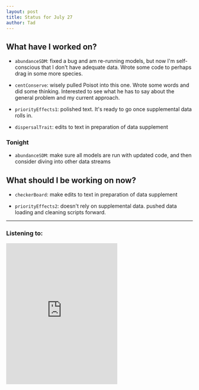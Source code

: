 ```yaml
---
layout: post 
title: Status for July 27 
author: Tad
---
```

 
## What have I worked on?
 
* `abundanceSDM`: fixed a bug and am re-running models, but now I'm self-conscious that I don't have adequate data. Wrote some code to perhaps drag in some more species.

* `centConserve`: wisely pulled Poisot into this one. Wrote some words and did some thinking. Interested to see what he has to say about the general problem and my current approach. 

* `priorityEffects1`: polished text. It's ready to go once supplemental data rolls in.

* `dispersalTrait`: edits to text in preparation of data supplement 







### Tonight 

* `abundanceSDM`: make sure all models are run with updated code, and then consider diving into other data streams





  
## What should I be working on now? 

* `checkerBoard`: make edits to text in preparation of data supplement 

* `priorityEffects2`: doesn't rely on supplemental data. pushed data loading and cleaning scripts forward. 


 
 
 
 
--- 
 
### Listening to: 

<iframe src='https://embed.spotify.com/?uri=spotify%3Atrack%3A7ofZgS5xDW0XodfjaXWvZG' width='300' height='380' frameborder='0' allowtransparency='true'></iframe> 

<i class='fa fa-code' style='color:pink'></i> 
